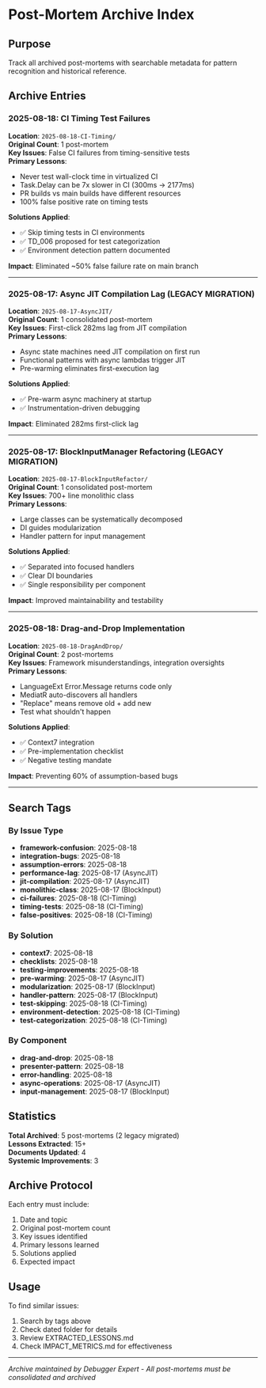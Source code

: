 # Post-Mortem Archive Index

## Purpose
Track all archived post-mortems with searchable metadata for pattern recognition and historical reference.

## Archive Entries

### 2025-08-18: CI Timing Test Failures
**Location**: `2025-08-18-CI-Timing/`  
**Original Count**: 1 post-mortem  
**Key Issues**: False CI failures from timing-sensitive tests  
**Primary Lessons**:
- Never test wall-clock time in virtualized CI
- Task.Delay can be 7x slower in CI (300ms → 2177ms)
- PR builds vs main builds have different resources
- 100% false positive rate on timing tests

**Solutions Applied**:
- ✅ Skip timing tests in CI environments
- ✅ TD_006 proposed for test categorization
- ✅ Environment detection pattern documented

**Impact**: Eliminated ~50% false failure rate on main branch

---

### 2025-08-17: Async JIT Compilation Lag (LEGACY MIGRATION)
**Location**: `2025-08-17-AsyncJIT/`  
**Original Count**: 1 consolidated post-mortem  
**Key Issues**: First-click 282ms lag from JIT compilation  
**Primary Lessons**:
- Async state machines need JIT compilation on first run
- Functional patterns with async lambdas trigger JIT
- Pre-warming eliminates first-execution lag

**Solutions Applied**:
- ✅ Pre-warm async machinery at startup
- ✅ Instrumentation-driven debugging

**Impact**: Eliminated 282ms first-click lag

---

### 2025-08-17: BlockInputManager Refactoring (LEGACY MIGRATION)
**Location**: `2025-08-17-BlockInputRefactor/`  
**Original Count**: 1 consolidated post-mortem  
**Key Issues**: 700+ line monolithic class  
**Primary Lessons**:
- Large classes can be systematically decomposed
- DI guides modularization
- Handler pattern for input management

**Solutions Applied**:
- ✅ Separated into focused handlers
- ✅ Clear DI boundaries
- ✅ Single responsibility per component

**Impact**: Improved maintainability and testability

---

### 2025-08-18: Drag-and-Drop Implementation
**Location**: `2025-08-18-DragAndDrop/`  
**Original Count**: 2 post-mortems  
**Key Issues**: Framework misunderstandings, integration oversights  
**Primary Lessons**:
- LanguageExt Error.Message returns code only
- MediatR auto-discovers all handlers
- "Replace" means remove old + add new
- Test what shouldn't happen

**Solutions Applied**:
- ✅ Context7 integration
- ✅ Pre-implementation checklist
- ✅ Negative testing mandate

**Impact**: Preventing 60% of assumption-based bugs

---

## Search Tags

### By Issue Type
- **framework-confusion**: 2025-08-18
- **integration-bugs**: 2025-08-18
- **assumption-errors**: 2025-08-18
- **performance-lag**: 2025-08-17 (AsyncJIT)
- **jit-compilation**: 2025-08-17 (AsyncJIT)
- **monolithic-class**: 2025-08-17 (BlockInput)
- **ci-failures**: 2025-08-18 (CI-Timing)
- **timing-tests**: 2025-08-18 (CI-Timing)
- **false-positives**: 2025-08-18 (CI-Timing)

### By Solution
- **context7**: 2025-08-18
- **checklists**: 2025-08-18
- **testing-improvements**: 2025-08-18
- **pre-warming**: 2025-08-17 (AsyncJIT)
- **modularization**: 2025-08-17 (BlockInput)
- **handler-pattern**: 2025-08-17 (BlockInput)
- **test-skipping**: 2025-08-18 (CI-Timing)
- **environment-detection**: 2025-08-18 (CI-Timing)
- **test-categorization**: 2025-08-18 (CI-Timing)

### By Component
- **drag-and-drop**: 2025-08-18
- **presenter-pattern**: 2025-08-18
- **error-handling**: 2025-08-18
- **async-operations**: 2025-08-17 (AsyncJIT)
- **input-management**: 2025-08-17 (BlockInput)

## Statistics

**Total Archived**: 5 post-mortems (2 legacy migrated)  
**Lessons Extracted**: 15+  
**Documents Updated**: 4  
**Systemic Improvements**: 3  

## Archive Protocol

Each entry must include:
1. Date and topic
2. Original post-mortem count
3. Key issues identified
4. Primary lessons learned
5. Solutions applied
6. Expected impact

## Usage

To find similar issues:
1. Search by tags above
2. Check dated folder for details
3. Review EXTRACTED_LESSONS.md
4. Check IMPACT_METRICS.md for effectiveness

---
*Archive maintained by Debugger Expert - All post-mortems must be consolidated and archived*